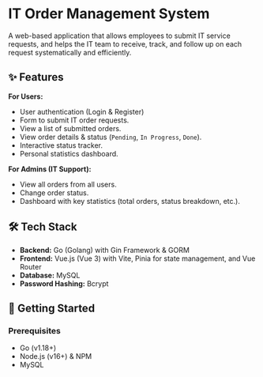# IT Order Management System

A web-based application that allows employees to submit IT service requests, and helps the IT team to receive, track, and follow up on each request systematically and efficiently.

## ✨ Features

**For Users:**
- User authentication (Login & Register)
- Form to submit IT order requests.
- View a list of submitted orders.
- View order details & status (`Pending`, `In Progress`, `Done`).
- Interactive status tracker.
- Personal statistics dashboard.

**For Admins (IT Support):**
- View all orders from all users.
- Change order status.
- Dashboard with key statistics (total orders, status breakdown, etc.).

## 🛠️ Tech Stack

- **Backend:** Go (Golang) with Gin Framework & GORM
- **Frontend:** Vue.js (Vue 3) with Vite, Pinia for state management, and Vue Router
- **Database:** MySQL
- **Password Hashing:** Bcrypt

## 🚀 Getting Started

### Prerequisites
- Go (v1.18+)
- Node.js (v16+) & NPM
- MySQL
